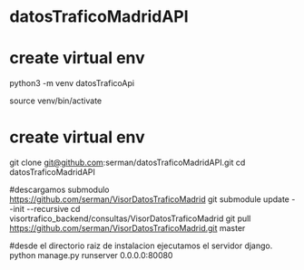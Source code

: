 # datosTraficoMadridAPI
# create virtual env
python3 -m venv datosTraficoApi

source venv/bin/activate
# create virtual env
git clone git@github.com:serman/datosTraficoMadridAPI.git
cd datosTraficoMadridAPI

#descargamos submodulo https://github.com/serman/VisorDatosTraficoMadrid
git submodule update --init --recursive
cd visortrafico_backend/consultas/VisorDatosTraficoMadrid
git pull https://github.com/serman/VisorDatosTraficoMadrid.git master

#desde el directorio raiz de instalacion ejecutamos el servidor django.
python manage.py runserver 0.0.0.0:80080

